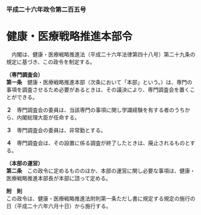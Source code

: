 ### 平成二十六年政令第二百五号  
# 健康・医療戦略推進本部令  
　内閣は、健康・医療戦略推進法（平成二十六年法律第四十八号）第二十九条の規定に基づき、この政令を制定する。  
  
**（専門調査会）**  
**第一条**　健康・医療戦略推進本部（次条において「本部」という。）は、専門の事項を調査させるため必要があるときは、その議決により、専門調査会を置くことができる。  
  
**２**　専門調査会の委員は、当該専門の事項に関し学識経験を有する者のうちから、内閣総理大臣が任命する。  
  
**３**　専門調査会の委員は、非常勤とする。  
  
**４**　専門調査会は、その設置に係る調査が終了したときは、廃止されるものとする。  
  
**（本部の運営）**  
**第二条**　この政令に定めるもののほか、本部の運営に関し必要な事項は、健康・医療戦略推進本部長が本部に諮って定める。  
  
**附　則**  
この政令は、健康・医療戦略推進法附則第一条ただし書に規定する規定の施行の日（平成二十六年六月十日）から施行する。  
  

